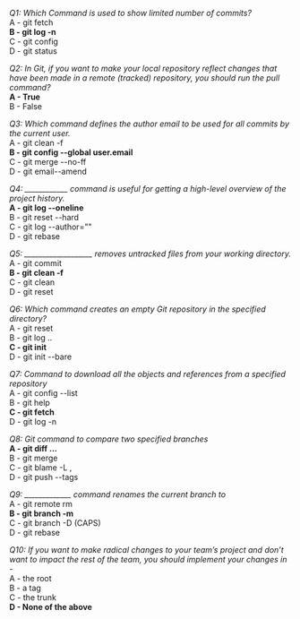 _Q1: Which Command is used to show limited number of commits?_\
A - git fetch\
**B - git log -n**\
C - git config\
D - git status

_Q2: In Git, if you want to make your local repository reflect changes that have been made in a remote (tracked) repository, you should run the pull command?_\
**A - True**\
B - False

_Q3: Which command defines the author email to be used for all commits by the current user._\
A - git clean -f\
**B - git config --global user.email**\
C - git merge --no-ff\
D - git email--amend

_Q4: ____________ command is useful for getting a high-level overview of the project history._\
**A - git log --oneline**\
B - git reset --hard\
C - git log --author=""\
D - git rebase

_Q5: ___________________ removes untracked files from your working directory._\
A - git commit\
**B - git clean -f**\
C - git clean\
D - git reset

_Q6: Which command creates an empty Git repository in the specified directory?_\
A - git reset\
B - git log ..\
**C - git init**\
D - git init --bare

_Q7: Command to download all the objects and references from a specified repository_\
A - git config --list\
B - git help\
**C - git fetch**\
D - git log -n

_Q8: Git command to compare two specified branches_\
**A - git diff ...**\
B - git merge\
C - git blame -L ,\
D - git push --tags

_Q9: _____________ command renames the current branch to_\
A - git remote rm\
**B - git branch -m**\
C - git branch -D (CAPS)\
D - git rebase

_Q10: If you want to make radical changes to your team’s project and don’t want to impact the rest of the team, you should implement your changes in -_\
A - the root\
B - a tag\
C - the trunk\
**D - None of the above**

